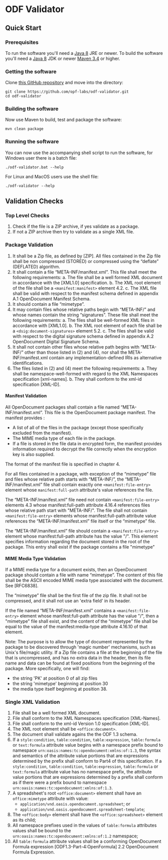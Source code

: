 # ODF Validator

## Quick Start

### Prerequisites

To run the software you'll need a [Java 8](https://www.java.com/en/download/manual.jsp) JRE or newer.
To build the software you'll need a [Java 8](https://www.oracle.com/java/technologies/downloads/#java17) JDK or newer [Maven 3.4](https://maven.apache.org/download.cgi) or higher.

### Getting the software

Clone [this GitHub repository](https://github.com/opf-labs/odf-validator.git) and move into the directory:

```shell
git clone https://github.com/opf-labs/odf-validator.git
cd odf-validator
```

### Building the software

Now use Maven to build, test and package the software:

```shell
mvn clean package
```

### Running the software

You can now use the accompanying shell script to run the software, for Windows user there is a batch file:

```shell
./odf-validator.bat --help
```

For Linux and MacOS users use the shell file:

```shell
./odf-validator --help
```

## Validation Checks

### Top Level Checks

1. Check if the file is a ZIP archive, if yes validate as a package.
2. If not a ZIP archive then try to validate as a single XML file.

### Package Validation

1. It shall be a Zip file, as defined by [ZIP]. All files contained in the Zip file shall be non compressed (STORED) or compressed using the “deflate” (DEFLATED) algorithm.
2. It shall contain a file “META-INF/manifest.xml”. This file shall meet the following requirements:
  a. The file shall be a well formed XML document in accordance with the [XML1.0] specification.
  b. The XML root element of the file shall be a `<manifest:manifest>` element 4.2.
  c. The XML file shall be valid with respect to the manifest schema defined in appendix A.1 OpenDocument Manifest Schema.
3. It should contain a file “mimetype”.
4. It may contain files whose relative paths begin with “META-INF/” and whose names contain the string “signatures”. These file shall meet the following requirements:
  a. The files shall be well-formed XML files in accordance with [XML1.0].
  b. The XML root element of each file shall be a `<dsig:document-signatures>` element 5.2.
  c. The files shall be valid with respect to the digital signature schema defined in appendix A.2 OpenDocument Digital Signature Schema.
5. It shall not contain other files whose relative path begins with “META-INF/” other than those listed in (2) and (4), nor shall the META-INF/manifest.xml contain any implementation-defined IRIs as alternative identifications.
6. The files listed in (2) and (4) meet the following requirements:
  a. They shall be namespace-well-formed with regard to the XML Namespaces specification [xml-names].
  b. They shall conform to the xml-id specification [XML-ID].

#### Manifest Validation

All OpenDocument packages shall contain a file named “META-INF/manifest.xml”. This file is the OpenDocument package manifest. The manifest provides :

- A list of all of the files in the package (except those specifically excluded from the manifest).
- The MIME media type of each file in the package.
- If a file is stored in the file data in encrypted form, the manifest provides information required to decrypt the file correctly when the encryption key is also supplied.

The format of the manifest file is specified in chapter 4.

For all files contained in a package, with exception of the “mimetype” file and files whose relative path starts with “META-INF/”, the “META-INF/manifest.xml” file shall contain exactly one `<manifest:file-entry>` element whose `manifest:full-path` attribute's value references the file.

The “META-INF/manifest.xml” file need not contain `<manifest:file-entry>` elements 4.3 whose manifest:full-path attribute 4.16.4 references files whose relative path start with "META-INF/". The file shall not contain `<manifest:file-entry>` elements whose manifest:full-path attribute value references the “META-INF/manifest.xml” file itself or the “mimetype” file.

The “META-INF/manifest.xml” file should contain a `<manifest:file-entry>` element whose manifest:full-path attribute has the value "/". This element specifies information regarding the document stored in the root of the package. This entry shall exist if the package contains a file "mimetype"

#### MIME Media Type Validation

If a MIME media type for a document exists, then an OpenDocument package should contain a file with name “mimetype”. The content of this file shall be the ASCII encoded MIME media type associated with the document. See [RFC6838].

The “mimetype” file shall be the first file of the zip file. It shall not be compressed, and it shall not use an 'extra field' in its header.

If the file named “META-INF/manifest.xml” contains a `<manifest:file-entry>` element whose manifest:full-path attribute has the value "/", then a "mimetype" file shall exist, and the content of the “mimetype” file shall be equal to the value of the manifest:media-type attribute 4.16.10 of that element.

Note: The purpose is to allow the type of document represented by the package to be discovered through 'magic number' mechanisms, such as Unix's file/magic utility. If a Zip file contains a file at the beginning of the file that is uncompressed, and has no extra data in the header, then its file name and data can be found at fixed positions from the beginning of the package. More specifically, one will find:

- the string 'PK' at position 0 of all zip files
- the string 'mimetype' beginning at position 30
- the media type itself beginning at position 38.

### Single XML Validation

1. File shall be a well formed XML document.
2. File shall conform to the XML Namespaces specification [XML-Names].
3. File shall conform to the xml-id Version 1.0 specification [XML-ID].
4. The XML root element shall be `<office:document>`.
5. The document shall validate agains the the ODF 1.3 schema.
6. If a `style:condition`, `table:condition`, `table:expression`, `table:formula` or `text:formula` attribute value begins with a namespace prefix bound to namespace  `urn:oasis:names:tc:opendocument:xmlns:of:1.3`, the syntax and semantics of the attribute value portions that are expressions determined by the prefix shall conform to Part4 of this specification. If a `style:condition`, `table:condition`, `table:expression`, `table:formula` or `text:formula` attribute value has no namespace prefix, the attribute value portions that are expressions determined by a prefix shall conform as if there were a prefix bound to namespace `urn:oasis:names:tc:opendocument:xmlns:of:1.3`.
7. A spreadsheet's root `<office:document>` element shall have an `office:mimetype` attribute with value:
   - `application/vnd.oasis.opendocument.spreadsheet`; or
   - `application/vnd.oasis.opendocument.spreadsheet-template`;
8. The `<office:body>` element shall have the `<office:spreadsheet>` element as its child;
9. All namespace prefixes used in the values of `table:formula` attributes values shall be bound to the `urn:oasis:names:tc:opendocument:xmlns:of:1.2` namespace;
10. All `table:formula` attribute values shall be a conforming OpenDocument Formula expression [ODF1.3-Part-4:OpenFormula] 2.2 OpenDocument Formula Expression.
